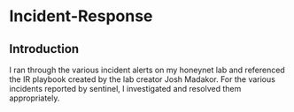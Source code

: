 # Incident-Response

## Introduction
I ran through the various incident alerts on my honeynet lab and referenced the IR playbook created by the lab creator Josh Madakor. For the various incidents reported by sentinel, I investigated and resolved them appropriately. 
